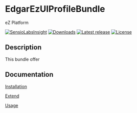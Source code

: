 # EdgarEzUIProfileBundle

eZ Platform

[![SensioLabsInsight](https://insight.sensiolabs.com/projects/48c56a65-7d5d-49e3-be8d-5b61812b596f/mini.png)](https://insight.sensiolabs.com/projects/48c56a65-7d5d-49e3-be8d-5b61812b596f)
[![Downloads](https://img.shields.io/packagist/dt/edgar/ez-uiprofile-bundle.svg?style=flat-square)](https://packagist.org/packages/edgar/ez-uiprofile-bundle)
[![Latest release](https://img.shields.io/github/release/noodle69/EdgarEzUIProfileBundle.svg?style=flat-square)](https://github.com/noodle69/EdgarEzUIProfileBundle/releases)
[![License](https://img.shields.io/packagist/l/edgar/ez-uiprofile-bundle.svg?style=flat-square)](LICENSE)

## Description

This bundle offer 

## Documentation

[Installation](docs/INSTALL.md)

[Extend](docs/EXTEND.md)

[Usage](docs/USAGE.md)

